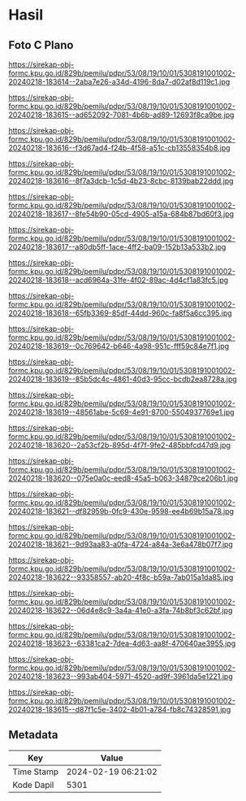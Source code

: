 # Hasil

## Foto C Plano

https://sirekap-obj-formc.kpu.go.id/829b/pemilu/pdpr/53/08/19/10/01/5308191001002-20240218-183614--2aba7e26-a34d-4196-8da7-d02af8d119c1.jpg

https://sirekap-obj-formc.kpu.go.id/829b/pemilu/pdpr/53/08/19/10/01/5308191001002-20240218-183615--ad652092-7081-4b6b-ad89-12693f8ca9be.jpg

https://sirekap-obj-formc.kpu.go.id/829b/pemilu/pdpr/53/08/19/10/01/5308191001002-20240218-183616--f3d67ad4-f24b-4f58-a51c-cb13558354b8.jpg

https://sirekap-obj-formc.kpu.go.id/829b/pemilu/pdpr/53/08/19/10/01/5308191001002-20240218-183616--8f7a3dcb-1c5d-4b23-8cbc-8139bab22ddd.jpg

https://sirekap-obj-formc.kpu.go.id/829b/pemilu/pdpr/53/08/19/10/01/5308191001002-20240218-183617--8fe54b90-05cd-4905-a15a-684b87bd60f3.jpg

https://sirekap-obj-formc.kpu.go.id/829b/pemilu/pdpr/53/08/19/10/01/5308191001002-20240218-183617--a80db5ff-1ace-4ff2-ba09-152b13a533b2.jpg

https://sirekap-obj-formc.kpu.go.id/829b/pemilu/pdpr/53/08/19/10/01/5308191001002-20240218-183618--acd6964a-31fe-4f02-89ac-4d4cf1a83fc5.jpg

https://sirekap-obj-formc.kpu.go.id/829b/pemilu/pdpr/53/08/19/10/01/5308191001002-20240218-183618--65fb3369-85df-44dd-960c-fa8f5a6cc395.jpg

https://sirekap-obj-formc.kpu.go.id/829b/pemilu/pdpr/53/08/19/10/01/5308191001002-20240218-183619--0c769642-b646-4a98-951c-fff59c84e7f1.jpg

https://sirekap-obj-formc.kpu.go.id/829b/pemilu/pdpr/53/08/19/10/01/5308191001002-20240218-183619--85b5dc4c-4861-40d3-95cc-bcdb2ea8728a.jpg

https://sirekap-obj-formc.kpu.go.id/829b/pemilu/pdpr/53/08/19/10/01/5308191001002-20240218-183619--48561abe-5c69-4e91-8700-5504937769e1.jpg

https://sirekap-obj-formc.kpu.go.id/829b/pemilu/pdpr/53/08/19/10/01/5308191001002-20240218-183620--2a53cf2b-895d-4f7f-9fe2-485bbfcd47d9.jpg

https://sirekap-obj-formc.kpu.go.id/829b/pemilu/pdpr/53/08/19/10/01/5308191001002-20240218-183620--075e0a0c-eed8-45a5-b063-34879ce206b1.jpg

https://sirekap-obj-formc.kpu.go.id/829b/pemilu/pdpr/53/08/19/10/01/5308191001002-20240218-183621--df82959b-0fc9-430e-9598-ee4b69b15a78.jpg

https://sirekap-obj-formc.kpu.go.id/829b/pemilu/pdpr/53/08/19/10/01/5308191001002-20240218-183621--9d93aa83-a0fa-4724-a84a-3e6a478b07f7.jpg

https://sirekap-obj-formc.kpu.go.id/829b/pemilu/pdpr/53/08/19/10/01/5308191001002-20240218-183622--93358557-ab20-4f8c-b59a-7ab015a1da85.jpg

https://sirekap-obj-formc.kpu.go.id/829b/pemilu/pdpr/53/08/19/10/01/5308191001002-20240218-183622--06d4e8c9-3a4a-41e0-a3fa-74b8bf3c62bf.jpg

https://sirekap-obj-formc.kpu.go.id/829b/pemilu/pdpr/53/08/19/10/01/5308191001002-20240218-183623--63381ca2-7dea-4d63-aa8f-470640ae3955.jpg

https://sirekap-obj-formc.kpu.go.id/829b/pemilu/pdpr/53/08/19/10/01/5308191001002-20240218-183623--993ab404-5971-4520-ad9f-3961da5e1221.jpg

https://sirekap-obj-formc.kpu.go.id/829b/pemilu/pdpr/53/08/19/10/01/5308191001002-20240218-183615--d87f1c5e-3402-4b01-a784-fb8c74328591.jpg


## Metadata

| Key        | Value               |
| ---------- | ------------------- |
| Time Stamp | 2024-02-19 06:21:02 |
| Kode Dapil | 5301                |



